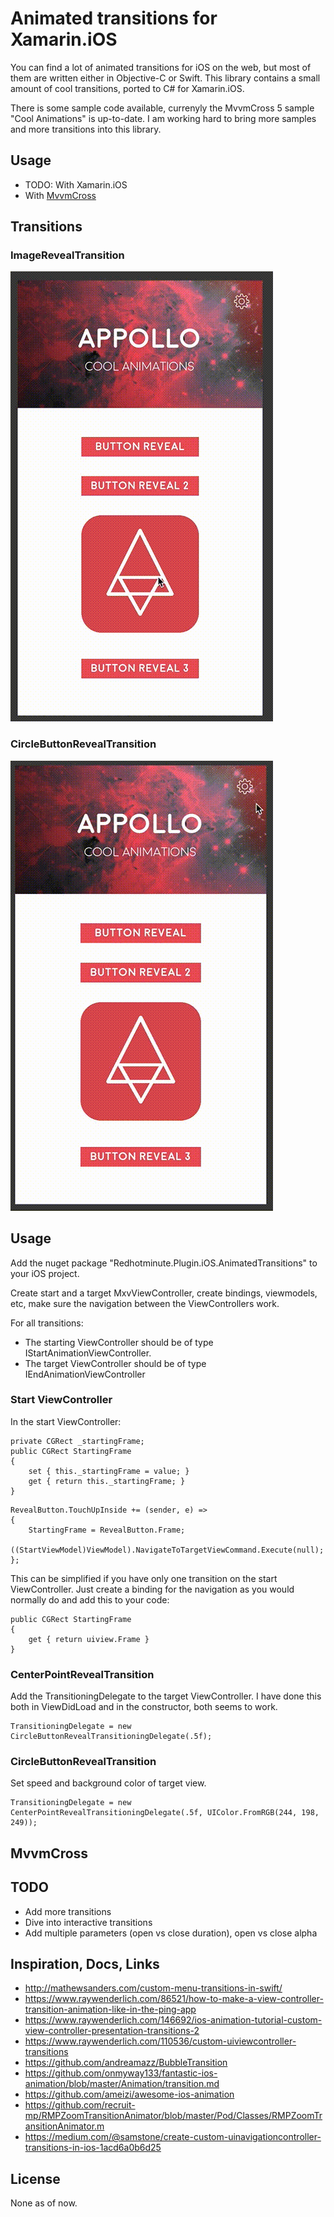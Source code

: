 # Animated transitions for Xamarin.iOS 

You can find a lot of animated transitions for iOS on the web, but most of them are written either in Objective-C or Swift. This library contains a small amount of cool transitions, ported to C# for Xamarin.iOS.

There is some sample code available, currenyly the MvvmCross 5 sample "Cool Animations" is up-to-date. I am working hard to bring more samples and more transitions into this library.


## Usage
- TODO: With Xamarin.iOS
- With [MvvmCross](#MvvmCross)

## Transitions

### ImageRevealTransition

![](artwork/ImageRevealTransition.gif)

### CircleButtonRevealTransition

![](artwork/CircleButtonRevealTransition.gif)

## Usage

Add the nuget package "Redhotminute.Plugin.iOS.AnimatedTransitions" to your iOS project. 

Create start and a target MxvViewController, create bindings, viewmodels, etc, make sure the navigation between the ViewControllers work.

For all transitions:

- The starting ViewController should be of type IStartAnimationViewController.
- The target ViewController should be of type IEndAnimationViewController

### Start ViewController

In the start ViewController:

```
private CGRect _startingFrame;
public CGRect StartingFrame
{
	set { this._startingFrame = value; }
	get { return this._startingFrame; }
}
```

```
RevealButton.TouchUpInside += (sender, e) =>
{
	StartingFrame = RevealButton.Frame;
	((StartViewModel)ViewModel).NavigateToTargetViewCommand.Execute(null);
};
```

This can be simplified if you have only one transition on the start ViewController. Just create a binding for the navigation as you would normally do and add this to your code:

```
public CGRect StartingFrame
{
	get { return uiview.Frame }
}
```



### CenterPointRevealTransition

Add the TransitioningDelegate to the target ViewController. I have done this both in ViewDidLoad and in the constructor, both seems to work. 

```
TransitioningDelegate = new CircleButtonRevealTransitioningDelegate(.5f);
```

### CircleButtonRevealTransition

Set speed and background color of target view.

```
TransitioningDelegate = new CenterPointRevealTransitioningDelegate(.5f, UIColor.FromRGB(244, 198, 249));
```

## <a href="#MvvmCross"></a>MvvmCross

## TODO
- Add more transitions
- Dive into interactive transitions
- Add multiple parameters (open vs close duration), open vs close alpha

## Inspiration, Docs, Links

* http://mathewsanders.com/custom-menu-transitions-in-swift/
* https://www.raywenderlich.com/86521/how-to-make-a-view-controller-transition-animation-like-in-the-ping-app
* https://www.raywenderlich.com/146692/ios-animation-tutorial-custom-view-controller-presentation-transitions-2
* https://www.raywenderlich.com/110536/custom-uiviewcontroller-transitions
* https://github.com/andreamazz/BubbleTransition
* https://github.com/onmyway133/fantastic-ios-animation/blob/master/Animation/transition.md
* https://github.com/ameizi/awesome-ios-animation
* https://github.com/recruit-mp/RMPZoomTransitionAnimator/blob/master/Pod/Classes/RMPZoomTransitionAnimator.m
* https://medium.com/@samstone/create-custom-uinavigationcontroller-transitions-in-ios-1acd6a0b6d25

## License
None as of now. 